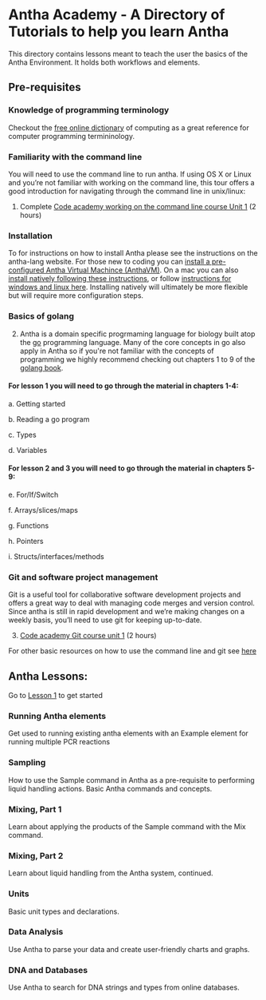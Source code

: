 # Antha Academy - A Directory of Tutorials to help you learn Antha

This directory contains lessons meant to teach the user the basics of the Antha Environment. 
It holds both workflows and elements.

## Pre-requisites


### Knowledge of programming terminology
Checkout the [free online dictionary](https://foldoc.org/) of computing as a great reference for computer programming termininology.

### Familiarity with the command line
You will need to use the command line to run antha.
If using OS X or Linux and you’re not familiar with working on the command line, this tour offers a good introduction for navigating through the command line in unix/linux:

1. Complete [Code academy working on the command line course Unit 1](https://www.codecademy.com/learn/learn-the-command-line) (2 hours) 

### Installation
To for instructions on how to install Antha  please see the instructions on the antha-lang website. For those new to coding you can [install a pre-configured Antha Virtual Machince (AnthaVM)](http://www.antha-lang.org/academy/install/quickinstall/index.html). On a mac you can also [install natively following these instructions](http://www.antha-lang.org/academy/install/advancedinstall/index.html), or follow [instructions for windows and linux here](https://github.com/antha-lang/antha). Installing natively will ultimately be more flexible but will require more configuration steps.

### Basics of golang
2. Antha is a domain specific progrmaming language for biology built atop the [go](golang.org) programming language. Many of the core concepts in go also apply in Antha so if you're not familiar with the concepts of programming we highly recommend checking out chapters 1 to 9 of the [golang book](https://www.golang-book.com/books/intro/1).

#### For lesson 1 you will need to go through the material in chapters 1-4:

a. Getting started  

b. Reading a go program 

c. Types 

d. Variables 


#### For lesson 2 and 3 you will need to go through the material in chapters 5-9:

e. For/If/Switch 

f. Arrays/slices/maps 

g. Functions 

h. Pointers

i. Structs/interfaces/methods 



### Git and software project management
Git is a useful tool for collaborative software development projects and offers a great way to deal with managing code merges and version control.
Since antha is still in rapid development and we’re making changes on a weekly basis, you’ll need to use git for keeping up-to-date.

3. [Code academy Git course unit 1](https://www.codecademy.com/learn/learn-git) (2 hours)

For other basic resources on how to use the command line and git see [here](https://synthace.github.io/antha-lang-archive/docs/academy/basics.html)

## Antha Lessons:
Go to [Lesson 1](Lesson1_RunningWorkflows/README.md) to  get started

### Running Antha elements
Get used to running existing antha elements with an Example element for running multiple PCR reactions

###  Sampling

How to use the Sample command in Antha as a pre-requisite to performing liquid 
handling actions. Basic Antha commands and concepts.

### Mixing, Part 1

Learn about applying the products of the Sample command with the Mix command. 


### Mixing, Part 2

Learn about liquid handling from the Antha system, continued.

### Units

Basic unit types and declarations.


### Data Analysis

Use Antha to parse your data and create user-friendly charts and graphs.

### DNA and Databases

Use Antha to search for DNA strings and types from online databases.
